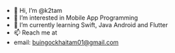 - 👋 Hi, I’m @k2tam
- 👀 I’m interested in Mobile App Programming
- 🌱 I’m currently learning Swift, Java Android and Flutter
- 📫 Reach me at
- email: buingockhaitam01@gmail.com

<!---
k2tam/k2tam is a ✨ special ✨ repository because its `README.md` (this file) appears on your GitHub profile.
You can click the Preview link to take a look at your changes.
--->
